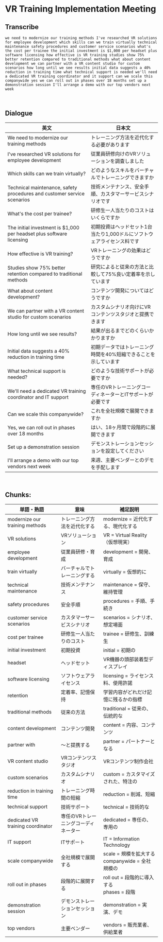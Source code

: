 # VR Training Implementation Meeting

## Transcribe
```
we need to modernize our training methods I've researched VR solutions for employee development which skills can we train virtually technical maintenance safety procedures and customer service scenarios what's the cost per trainee the initial investment is $1,000 per headset plus software licensing how effective is VR training studies show 75% better retention compared to traditional methods what about content development we can partner with a VR content studio for custom scenarios how long until we see results initial data suggests a 40% reduction in training time what technical support is needed we'll need a dedicated VR training coordinator and it support can we scale this companywide yes we can roll out in phases over 18 months set up a demonstration session I'll arrange a demo with our top vendors next week
```

<br>

## Dialogue

| 英文 | 日本文 |
|------|--------|
| We need to modernize our training methods | トレーニング方法を近代化する必要があります |
| I've researched VR solutions for employee development | 従業員研修向けのVRソリューションを調査しました |
| Which skills can we train virtually? | どのようなスキルをバーチャルでトレーニングできますか |
| Technical maintenance, safety procedures and customer service scenarios | 技術メンテナンス、安全手順、カスタマーサービスシナリオです |
| What's the cost per trainee? | 研修生一人当たりのコストはいくらですか |
| The initial investment is $1,000 per headset plus software licensing | 初期投資はヘッドセット1台当たり1,000ドルにソフトウェアライセンス料です |
| How effective is VR training? | VRトレーニングの効果はどうですか |
| Studies show 75% better retention compared to traditional methods | 研究によると従来の方法と比較して75%良い定着率を示しています |
| What about content development? | コンテンツ開発についてはどうですか |
| We can partner with a VR content studio for custom scenarios | カスタムシナリオ向けにVRコンテンツスタジオと提携できます |
| How long until we see results? | 結果が出るまでどのくらいかかりますか |
| Initial data suggests a 40% reduction in training time | 初期データではトレーニング時間を40%短縮できることを示しています |
| What technical support is needed? | どのような技術サポートが必要ですか |
| We'll need a dedicated VR training coordinator and IT support | 専任のVRトレーニングコーディネーターとITサポートが必要です |
| Can we scale this companywide? | これを全社規模で展開できますか |
| Yes, we can roll out in phases over 18 months | はい、18ヶ月間で段階的に展開できます |
| Set up a demonstration session | デモンストレーションセッションを設定してください |
| I'll arrange a demo with our top vendors next week | 来週、主要ベンダーとのデモを手配します |

<br>

## **Chunks:**

| 単語・熟語 | 意味 | 補足説明 |
|---|---|---|
| modernize our training methods | トレーニング方法を近代化する | modernize = 近代化する、現代化する |
| VR solutions | VRソリューション | VR = Virtual Reality（仮想現実） |
| employee development | 従業員研修・育成 | development = 開発、育成 |
| train virtually | バーチャルでトレーニングする | virtually = 仮想的に |
| technical maintenance | 技術メンテナンス | maintenance = 保守、維持管理 |
| safety procedures | 安全手順 | procedures = 手順、手続き |
| customer service scenarios | カスタマーサービスシナリオ | scenarios = シナリオ、想定場面 |
| cost per trainee | 研修生一人当たりのコスト | trainee = 研修生、訓練生 |
| initial investment | 初期投資 | initial = 初期の |
| headset | ヘッドセット | VR機器の頭部装着型ディスプレイ |
| software licensing | ソフトウェアライセンス | licensing = ライセンス料、使用許諾 |
| retention | 定着率、記憶保持 | 学習内容がどれだけ記憶に残るかの指標 |
| traditional methods | 従来の方法 | traditional = 従来の、伝統的な |
| content development | コンテンツ開発 | content = 内容、コンテンツ |
| partner with | ～と提携する | partner = パートナーとなる |
| VR content studio | VRコンテンツスタジオ | VRコンテンツ制作会社 |
| custom scenarios | カスタムシナリオ | custom = カスタマイズされた、特注の |
| reduction in training time | トレーニング時間の短縮 | reduction = 削減、短縮 |
| technical support | 技術サポート | technical = 技術的な |
| dedicated VR training coordinator | 専任のVRトレーニングコーディネーター | dedicated = 専任の、専用の |
| IT support | ITサポート | IT = Information Technology |
| scale companywide | 全社規模で展開する | scale = 規模を拡大する<br>companywide = 全社規模の |
| roll out in phases | 段階的に展開する | roll out = 段階的に導入する<br>phases = 段階 |
| demonstration session | デモンストレーションセッション | demonstration = 実演、デモ |
| top vendors | 主要ベンダー | vendors = 販売業者、供給業者 |
